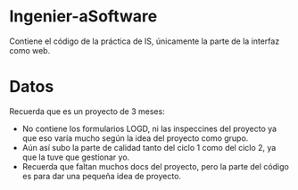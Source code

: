 # Ingenier-aSoftware

Contiene el código de la práctica de IS, únicamente la parte de la interfaz como web.

# Datos

Recuerda que es un proyecto de 3 meses:
  - No contiene los formularios LOGD, ni las inspeccines del proyecto ya que eso varía mucho según la idea del proyecto como grupo.
  - Aún así subo la parte de calidad tanto del ciclo 1 como del ciclo 2, ya que la tuve que gestionar yo.
  - Recuerda que faltan muchos docs del proyecto, pero la parte del código es para dar una pequeña idea de proyecto.

